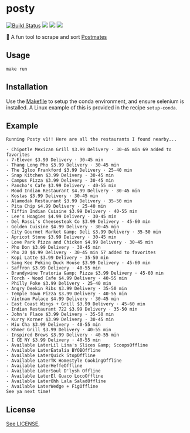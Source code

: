# posty

[![Build Status](https://travis-ci.com/insanj/posty.svg?token=esypzNUpVoxWgx65pRhC&branch=master)](https://travis-ci.com/insanj/posty)
[![](https://img.shields.io/badge/language-python3.5-4dbdd1.svg)](https://github.com/insanj/posty/search?l=python)
![](https://img.shields.io/badge/package--manager-conda-edcb47.svg)
[![](https://img.shields.io/aur/license/yaourt.svg?style=popout)](LICENSE)

🍴 A fun tool to scrape and sort [Postmates](https://postmates.com)

## Usage

`make run`

## Installation

Use the [Makefile](src/Makefile) to setup the conda environment, and ensure selenium is installed. A Linux example of this is provided in the recipe `setup-conda`.

## Example

```
Running Posty v1!! Here are all the restaurants I found nearby...

- Chipotle Mexican Grill $3.99 Delivery · 30-45 min 69 added to favorites
- 7-Eleven $3.99 Delivery · 30-45 min
- Thang Long Pho $3.99 Delivery · 30-45 min
- The Igloo Frankford $3.99 Delivery · 25-40 min
- Snap Kitchen $3.99 Delivery · 30-45 min
- Campus Pizza $3.99 Delivery · 30-45 min
- Pancho's Cafe $3.99 Delivery · 40-55 min
- Mood Indian Restaurant $4.99 Delivery · 30-45 min
- Kostas $3.99 Delivery · 30-45 min
- Alamodak Restaurant $3.99 Delivery · 35-50 min
- Pita Chip $4.99 Delivery · 25-40 min
- Tiffin Indian Cuisine $3.99 Delivery · 40-55 min
- Lee's Hoagies $4.99 Delivery · 30-45 min
- Del Rossi's Cheesesteak Co $3.99 Delivery · 45-60 min
- Golden Cuisine $4.99 Delivery · 30-45 min
- City Gourmet Market &amp; Deli $3.99 Delivery · 35-50 min
- Apricot Stone $3.99 Delivery · 30-45 min
- Love Park Pizza and Chicken $4.99 Delivery · 30-45 min
- Pho Don $3.99 Delivery · 30-45 min
- Pho 20 $4.99 Delivery · 30-45 min 57 added to favorites
- Kopi Latte $3.99 Delivery · 35-50 min
- Sang Kee Peking Duck House $3.99 Delivery · 45-60 min
- Saffron $3.99 Delivery · 40-55 min
- Brandywine Tratoria &amp; Pizza $3.99 Delivery · 45-60 min
- Torch - Wood Cafe $4.99 Delivery · 40-55 min
- Philly Poke $3.99 Delivery · 25-40 min
- Angry Deekin Ribs $3.99 Delivery · 35-50 min
- Temple Town Pizza $3.99 Delivery · 40-55 min
- Vietnam Palace $4.99 Delivery · 30-45 min
- East Coast Wings + Grill $3.99 Delivery · 45-60 min
- Indian Restaurant 722 $3.99 Delivery · 35-50 min
- John's Place $3.99 Delivery · 35-50 min
- Kurry Korner $3.99 Delivery · 30-45 min
- Miu Cha $3.99 Delivery · 40-55 min
- Khmer Grill $3.99 Delivery · 40-55 min
- Inspired Brews $3.99 Delivery · 40-55 min
- I CE NY $3.99 Delivery · 40-55 min
- Available LaterLil Lina's Slices &amp; ScoopsOffline
- Available LaterEatalia BYOBOffline
- Available LaterQuick StopOffline
- Available LaterTK Homestyle CookingOffline
- Available LaterHeffeOffline
- Available LaterSoul D'lysh Offline
- Available LaterEl Guaco LocoOffline
- Available LaterOhh Lala SaladOffline
- Available LaterWedge + FigOffline
See ya next time!
```

## License

[See LICENSE](LICENSE),